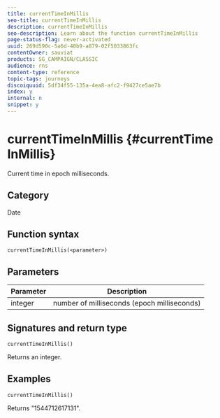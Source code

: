 ```yaml
---
title: currentTime​InMillis
seo-title: currentTime​InMillis
description: currentTime​InMillis
seo-description: Learn about the function currentTime​InMillis
page-status-flag: never-activated
uuid: 269d590c-5a6d-40b9-a879-02f5033863fc
contentOwner: sauviat
products: SG_CAMPAIGN/CLASSIC
audience: rns
content-type: reference
topic-tags: journeys
discoiquuid: 5df34f55-135a-4ea8-afc2-f9427ce5ae7b
index: y
internal: n
snippet: y
---
```


# currentTime​InMillis {#currentTime​InMillis}

Current time in epoch milliseconds.

## Category

Date

## Function syntax

`currentTime​InMillis(<parameter>)`

## Parameters

|Parameter|Description|
|--- |--- |
|integer|number of milliseconds (epoch milliseconds)|

## Signatures and return type

`currentTime​InMillis()`

Returns an integer.

## Examples

`currentTime​InMillis()`

Returns "1544712617131". 

